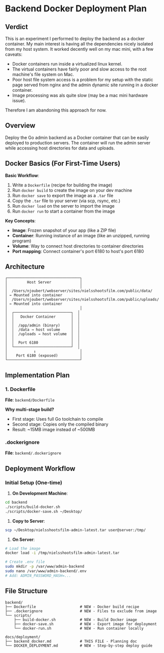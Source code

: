 # Backend Docker Deployment Plan

## Verdict

This is an experiment I performed to deploy the backend as a docker container.
My main interest is having all the dependencies nicely isolated from my host system.
It worked decently well on my mac mini, with a few caveats:

- Docker containers run inside a virtualized linux kernel.
- The virtual containers have fairly poor and slow access to the root machine's file system on Mac.
- Poor host file system access is a problem for my setup with the static page served from nginx and the admin dynamic site running in a docker container.
- Image processing was als quite slow (may be a mac mini hardware issue).

Therefore I am abandoning this approach for now.

## Overview

Deploy the Go admin backend as a Docker container that can be easily deployed to production servers. The container will run the admin server while accessing host directories for data and uploads.

## Docker Basics (For First-Time Users)

**Basic Workflow**:

1. Write a `Dockerfile` (recipe for building the image)
2. Run `docker build` to create the image on your dev machine
3. Run `docker save` to export the image as a `.tar` file
4. Copy the `.tar` file to your server (via scp, rsync, etc.)
5. Run `docker load` on the server to import the image
6. Run `docker run` to start a container from the image

**Key Concepts**:

- **Image**: Frozen snapshot of your app (like a ZIP file)
- **Container**: Running instance of an image (like an unzipped, running program)
- **Volume**: Way to connect host directories to container directories
- **Port mapping**: Connect container's port 6180 to host's port 6180

## Architecture

```text
┌─────────────────────────────────┐
│         Host Server             │
│                                 │
│  /Users/njoubert/webserver/sites/nielsshootsfilm.com/public/data/    │ ← Mounted into container
│  /Users/njoubert/webserver/sites/nielsshootsfilm.com/public/uploads/ │ ← Mounted into container
│                                 │
│  ┌──────────────────────────┐  │
│  │   Docker Container       │  │
│  │                          │  │
│  │  /app/admin (binary)     │  │
│  │  /data → host volume     │  │
│  │  /uploads → host volume  │  │
│  │                          │  │
│  │  Port 6180               │  │
│  └──────────────────────────┘  │
│            ↓                    │
│    Port 6180 (exposed)          │
└─────────────────────────────────┘
```

## Implementation Plan

### 1. Dockerfile

**File**: `backend/Dockerfile`

**Why multi-stage build?**

- First stage: Uses full Go toolchain to compile
- Second stage: Copies only the compiled binary
- Result: ~15MB image instead of ~500MB

### .dockerignore

**File**: `backend/.dockerignore`

## Deployment Workflow

### Initial Setup (One-time)

1. **On Development Machine**:

```bash
cd backend
./scripts/build-docker.sh
./scripts/docker-save.sh ~/Desktop/
```

1. **Copy to Server**:

```bash
scp ~/Desktop/nielsshootsfilm-admin-latest.tar user@server:/tmp/
```

1. **On Server**:

```bash
# Load the image
docker load -i /tmp/nielsshootsfilm-admin-latest.tar

# Create .env file
sudo mkdir -p /var/www/admin-backend
sudo nano /var/www/admin-backend/.env
# Add: ADMIN_PASSWORD_HASH=...
```

## File Structure

```text
backend/
├── Dockerfile                    # NEW - Docker build recipe
├── .dockerignore                 # NEW - Files to exclude from image
└── scripts/
    ├── build-docker.sh           # NEW - Build Docker image
    ├── docker-save.sh            # NEW - Export image for deployment
    └── docker-run.sh             # NEW - Run container locally

docs/deployment/
├── backend_docker.md             # THIS FILE - Planning doc
└── DOCKER_DEPLOYMENT.md          # NEW - Step-by-step deploy guide
```
